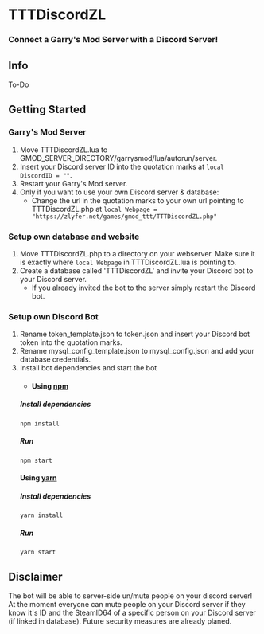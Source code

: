 # TTTDiscordZL
### Connect a Garry's Mod Server with a Discord Server!
## Info
To-Do
## Getting Started
### Garry's Mod Server
1. Move TTTDiscordZL.lua to GMOD_SERVER_DIRECTORY/garrysmod/lua/autorun/server.
2. Insert your Discord server ID into the quotation marks at `local DiscordID = ""`.
3. Restart your Garry's Mod server.
4. Only if you want to use your own Discord server & database:
	* Change the url in the quotation marks to your own url pointing to TTTDiscordZL.php at `local Webpage = "https://zlyfer.net/games/gmod_ttt/TTTDiscordZL.php"`
### Setup own database and website
1. Move TTTDiscordZL.php to a directory on your webserver. Make sure it is exactly where `local Webpage` in TTTDiscordZL.lua is pointing to.
2. Create a database called 'TTTDiscordZL' and invite your Discord bot to your Discord server.
	* If you already invited the bot to the server simply restart the Discord bot.
### Setup own Discord Bot
1. Rename token_template.json to token.json and insert your Discord bot token into the quotation marks.
2. Rename mysql_config_template.json to mysql_config.json and add your database credentials.
3. Install bot dependencies and start the bot
	* #### Using [npm](https://www.npmjs.com/)
	##### Install dependencies
	`npm install`
	##### Run
	`npm start`
	#### Using [yarn](https://yarnpkg.com/)
	##### Install dependencies
	`yarn install`
	##### Run
	`yarn start`
## Disclaimer
The bot will be able to server-side un/mute people on your discord server!
At the moment everyone can mute people on your Discord server if they know it's ID and the SteamID64 of a specific person on your Discord server (if linked in database).
Future security measures are already planed.
